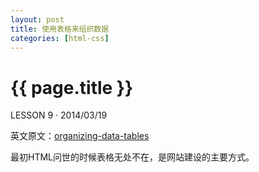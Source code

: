 ```yaml
---
layout: post
title: 使用表格来组织数据
categories: [html-css]
---
```


{{ page.title }}
================

<p class="meta">LESSON 9 · 2014/03/19</p>

英文原文：[organizing-data-tables](http://learn.shayhowe.com/html-css/organizing-data-tables)

最初HTML问世的时候表格无处不在，是网站建设的主要方式。